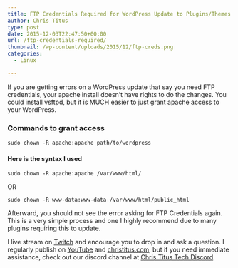 ```yaml
---
title: FTP Credentials Required for WordPress Update to Plugins/Themes
author: Chris Titus
type: post
date: 2015-12-03T22:47:50+00:00
url: /ftp-credentials-required/
thumbnail: /wp-content/uploads/2015/12/ftp-creds.png
categories:
  - Linux

---
```

If you are getting errors on a WordPress update that say you need FTP credentials, your apache install doesn&#8217;t have rights to do the changes. You could install vsftpd, but it is MUCH easier to just grant apache access to your WordPress.<!--more-->

### Commands to grant access

`sudo chown -R apache:apache path/to/wordpress`

#### Here is the syntax I used

`sudo chown -R apache:apache /var/www/html/`
  
OR
  
`sudo chown -R www-data:www-data /var/www/html/public_html`

Afterward, you should not see the error asking for FTP Credentials again. This is a very simple process and one I highly recommend due to many plugins requiring this to update.

I live stream on [Twitch][1] and encourage you to drop in and ask a question. I regularly publish on [YouTube][2] and [christitus.com][3], but if you need immediate assistance, check out our discord channel at [Chris Titus Tech Discord][4].

 [1]: https://twitch.tv/christitustech
 [2]: https://www.youtube.com/c/ChrisTitusTech
 [3]: https://www.christitus.com/
 [4]: https://www.christitus.com/discord
